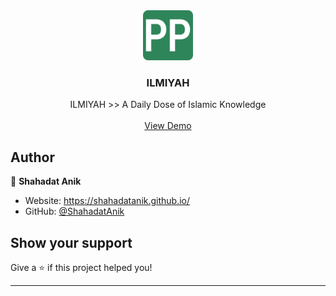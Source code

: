 <div align="center">
  <a href="https://github.com/othneildrew/Best-README-Template">
    <img src="https://github.com/ShahadatAnik/PackPoint-WeatherForecast-ChakraUI-Webapp/blob/master/public/android-chrome-192x192.png" alt="Logo" width="80" height="80">
  </a>

  <h3 align="center">ILMIYAH</h3>

  <p align="center">
  ILMIYAH >> A Daily Dose of Islamic Knowledge
    <br />
    <br />
    <a href="https://pack-point.netlify.app/">View Demo</a>
  </p>
</div>

<!-- ![gif](https://us-east-1.tixte.net/uploads/anik.needs.rest/pp.gif) -->

<!-- ***
## Install

```sh
git clone https://github.com/dhravya/typemonkey && pip install -r typemonkey/requirements.txt
```

## Usage

```sh
py typemonkey/main.py
``` -->

## Author

👤 **Shahadat Anik**

* Website: https://shahadatanik.github.io/
* GitHub: [@ShahadatAnik](https://github.com/ShahadatAnik)

## Show your support

Give a ⭐️ if this project helped you!

***
